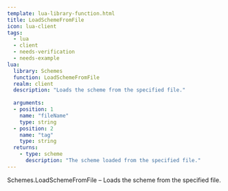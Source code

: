 ```yaml
---
template: lua-library-function.html
title: LoadSchemeFromFile
icon: lua-client
tags:
  - lua
  - client
  - needs-verification
  - needs-example
lua:
  library: Schemes
  function: LoadSchemeFromFile
  realm: client
  description: "Loads the scheme from the specified file."
  
  arguments:
  - position: 1
    name: "fileName"
    type: string
  - position: 2
    name: "tag"
    type: string
  returns:
    - type: scheme
      description: "The scheme loaded from the specified file."
---
```


<div class="lua__search__keywords">
Schemes.LoadSchemeFromFile &#x2013; Loads the scheme from the specified file.
</div>
